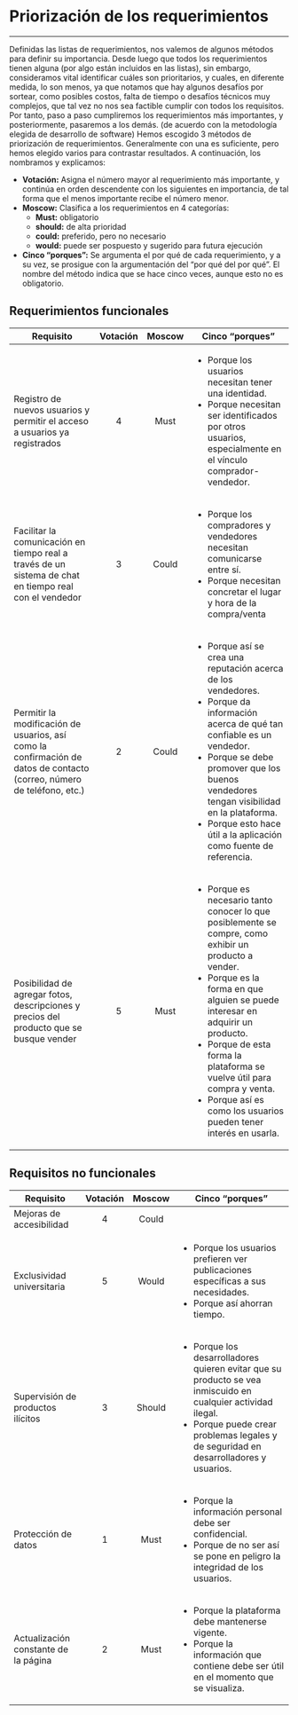 # Priorización de los requerimientos
---
Definidas las listas de requerimientos, nos valemos de algunos métodos para definir su importancia. Desde luego que todos los requerimientos tienen alguna (por algo están incluidos en las listas), sin embargo, consideramos vital identificar cuáles son prioritarios, y cuales, en diferente medida, lo son menos, ya que notamos que hay algunos desafíos por sortear, como posibles costos, falta de tiempo o desafíos técnicos muy complejos, que tal vez no nos sea factible cumplir con todos los requisitos. Por tanto, paso a paso cumpliremos los requerimientos más importantes, y posteriormente, pasaremos a los demás. (de acuerdo con la metodología elegida de desarrollo de software)
Hemos escogido 3 métodos de priorización de requerimientos. Generalmente con una es suficiente, pero hemos elegido varios para contrastar resultados. A continuación, los nombramos y explicamos:
- **Votación:** Asigna el número mayor al requerimiento más importante, y continúa en orden descendente con los siguientes en importancia, de tal forma que el menos importante recibe el número menor.  
- **Moscow:** Clasifica a los requerimientos en 4 categorías:
    - **Must:** obligatorio
    - **should:** de alta prioridad
    - **could:** preferido, pero no necesario
    - **would:** puede ser pospuesto y sugerido para futura ejecución
- **Cinco “porques”:** Se argumenta el por qué de cada requerimiento, y a su vez, se prosigue con la argumentación del “por qué del por qué”. El nombre del método indica que se hace cinco veces, aunque esto no es obligatorio.

## Requerimientos funcionales

| Requisito | Votación | Moscow | Cinco “porques” |
| -------- |  :---: |  :---: | -------- |
| Registro de nuevos usuarios y permitir el acceso a usuarios ya registrados | 4 | Must | <ul><li>Porque los usuarios necesitan tener una identidad.</li><li>Porque necesitan ser identificados por otros usuarios, especialmente en el vínculo comprador-vendedor. |
| Facilitar la comunicación en tiempo real a través de un sistema de chat en tiempo real con el vendedor | 3 | Could |<ul><li>Porque los compradores y vendedores necesitan comunicarse entre sí. </li><li>Porque necesitan concretar el lugar y hora de la compra/venta |
| Permitir la modificación de usuarios, así como la confirmación de datos de contacto (correo, número de teléfono, etc.) | 2 | Could | <ul><li>Porque así se crea una reputación acerca de los vendedores. </li><li>Porque da información acerca de qué tan confiable es un vendedor. </li><li>Porque se debe promover que los buenos vendedores tengan visibilidad en la plataforma. </li><li>Porque esto hace útil a la aplicación como fuente de referencia. |
| Posibilidad de agregar fotos, descripciones y precios del producto que se busque vender | 5 | Must | <ul><li>Porque es necesario tanto conocer lo que posiblemente se compre, como exhibir un producto a vender. </li><li>Porque es la forma en que alguien se puede interesar en adquirir un producto.</li><li>Porque de esta forma la plataforma se vuelve útil para compra y venta.</li><li>Porque así es como los usuarios pueden tener interés en usarla. |

## Requisitos no funcionales

| Requisito | Votación | Moscow |Cinco “porques” |
| -------- |  :---: |  :---: | -------- |
| Mejoras de accesibilidad | 4 | Could | |
| Exclusividad universitaria | 5 | Would | <ul><li>Porque los usuarios prefieren ver publicaciones específicas a sus necesidades. </li><li>Porque así ahorran tiempo. |
| Supervisión de productos ilícitos | 3 | Should| <ul><li>Porque los desarrolladores quieren evitar que su producto se vea inmiscuido en cualquier actividad ilegal. </li><li>Porque puede crear problemas legales y de seguridad en desarrolladores y usuarios. |
| Protección de datos | 1 | Must | <ul><li>Porque la información personal debe ser confidencial. </li><li>Porque de no ser así se pone en peligro la integridad de los usuarios. |
| Actualización constante de la página | 2 | Must | <ul><li>Porque la plataforma debe mantenerse vigente. </li><li>Porque la información que contiene debe ser útil en el momento que se visualiza. |
